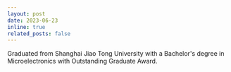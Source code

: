 ```yaml
---
layout: post
date: 2023-06-23
inline: true
related_posts: false
---
```


Graduated from Shanghai Jiao Tong University with a Bachelor's degree in Microelectronics with Outstanding Graduate Award.